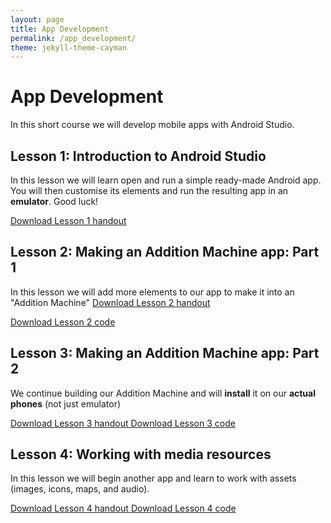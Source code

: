 ```yaml
---
layout: page
title: App Development
permalink: /app_development/
theme: jekyll-theme-cayman
---
```


# App Development
In this short course we will develop mobile apps with Android Studio.


## Lesson 1: Introduction to Android Studio
In this lesson we will learn open and run a simple ready-made Android app. You will then customise its elements and run the resulting app in an **emulator**. Good luck!

<a href="/nextgenprog/app_development/android_lesson1_handout.pdf" download>
	Download Lesson 1 handout
</a>

## Lesson 2: Making an Addition Machine app: Part 1
In this lesson we will add more elements to our app to make it into an "Addition Machine" 
<a href="/nextgenprog/app_development/android_lesson2_handout.pdf" download>
	Download Lesson 2 handout
</a>

<a href="/nextgenprog/app_development/android_lesson2_code.txt" download>
	Download Lesson 2 code
</a>


## Lesson 3: Making an Addition Machine app: Part 2
We continue building our Addition Machine and will **install** it on our **actual phones** (not just emulator)

<a href="/nextgenprog/app_development/android_lesson3_handout.pdf" download>
	Download Lesson 3 handout
</a>

<a href="/nextgenprog/app_development/android_lesson3_code.txt" download>
	Download Lesson 3 code
</a>

## Lesson 4: Working with media resources
In this lesson we will begin another app and learn to work with assets (images, icons, maps, and audio).

<a href="/nextgenprog/app_development/android_lesson4_handout.pdf" download>
	Download Lesson 4 handout
</a>

<a href="/nextgenprog/app_development/android_lesson4_code.txt" download>
	Download Lesson 4 code
</a>
